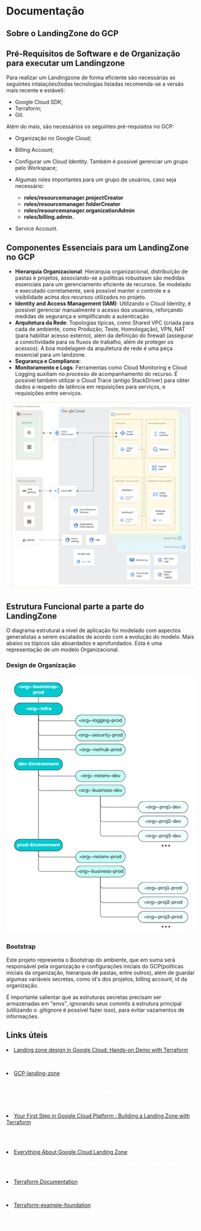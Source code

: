 # Documentação

## Sobre o LandingZone do GCP

## Pré-Requisitos de Software e de Organização para executar um Landingzone

Para realizar um Landingzone de forma eficiente são necessárias as seguintes intalações(todas tecnologias listadas recomenda-se a versão mais recente e estável):
- Google Cloud SDK;
- Terraform;
- Git.

Além do mais, são necessários os seguintes pré-requisitos no GCP:
- Organização no Google Cloud;
- Billing Account;
- Configurar um Cloud Identity. Também é possível gerenciar um grupo pelo Workspace;
- Algumas roles importantes para um grupo de usuários, caso seja necessário:
  <b>
  - roles/resourcemanager.projectCreator
  - roles/resourcemanager.folderCreator 
  - roles/resourcemanager.organizationAdmin
  - roles/billing.admin.
  </b>

- Service Account.

## Componentes Essenciais para um LandingZone no GCP

- <b>Hierarquia Organizacional</b>: Hierarquia organizacional, distribuição de pastas e projetos, associando-se a  políticas robustasm são medidas essenciais para um gerenciamento eficiente de recursos. Se modelado e executado corretamente, será possível manter o controle e a visibilidade acima dos recursos utilizados no projeto. 
- <b>Identity and Access Management (IAM)</b>: Utilizando o Cloud Identity, é possível gerenciar manualmente o acesso dos usuários, reforçando medidas de segurança e simplificando a autenticação
- <b>Arquitetura da Rede</b>: Topologias típicas, como Shared VPC (criada para cada de ambiente, como Produção, Teste, Homologação), VPN, NAT (para habilitar acesso externo), além da definição do firewall (assegurar a conectividade para os fluxos de trabalho, além de proteger os acessos). A boa modelagem da arquitetura de rede é uma peça essencial para um landzone.
- <b>Segurança e Compliance</b>: 
- <b>Monitoramento e Logs</b>: Ferramentas como Cloud Monitoring e Cloud Logging auxiliam no processo de acompanhamento do recurso. É possível também utilizar o Cloud Trace (antigo StackDriver) para obter dados a respeito de latência em requisições para serviços, e requisições entre serviços.


<div style="text-align: center;  ">
  <img src="../images/estrutura_landingzone_gcp.webp" alt="Texto Alternativo" width="500">
</div>

## Estrutura Funcional parte a parte do LandingZone

O diagrama estrutural a nível de aplicação foi modelado com aspectos generalistas a serem escalados de acordo com a evolução do modelo. Mais abaixo os tópicos são aboardados e aprofundados. Esta é uma representação de um modelo Organizacional.

### Design de Organização

<div style="text-align: center;  ">
  <img src="../images/diagramaParasolucagenerica.png" alt="Texto Alternativo" width="500">
</div>

### Bootstrap

Este projeto representa o Bootstrap do ambiente, que em suma será responsável pela organização e configurações iniciais do GCP(políticas iniciais da organização, hierarquia de pastas, entre outros), além de guardar algumas variáveis secretas, como id's dos projetos, billing account, id da organização.

É importante salientar que as estruturas secretas precisam ser armazenadas em "envs", ignorando seus commits à estrutura principal (utilizando o .gitignore é possível fazer isso), para evitar vazamentos de informações. 





## Links úteis


<la>
    <li><a href="https://medium.com/google-cloud/hands-on-gcp-landing-zone-with-terraform-code-44393a776139">Landing zone design in Google Cloud: Hands-on Demo with Terraform<a>
    <ul style="text-decoration: none; color: white;">Construção de um Landing Zone no GCP utilizando arquitetura modular.</ul></li>
    <li><a href="https://github.com/ollionorg/gcp-landing-zone">GCP-landing-zone<a>
    <ul style="text-decoration: none; color: white;">Repositório com implementação de um landingzone. No atual momento, este repositório não recebeu mais atualizações, são 1 ano e alguns meses sem novas implementações. Necessário realizar testes para verificar possíveis falhas de segurança.</ul></li>
    <li><a href="https://medium.com/google-cloud/your-first-step-in-google-cloud-platform-building-a-landing-zone-with-terraform-d9fe764edbcb">Your First Step in Google Cloud Platform : Building a Landing Zone with Terraform<a>
    <ul style="text-decoration: none; color: white;">Artigo com princípios fundamentais de uma Landzone, voltado para o GCP com Terraform. Mais introdutório.</ul></li>
    <li><a href="https://medium.com/google-cloud/everything-about-google-cloud-landing-zone-19ccd90af844">Everything About Google Cloud Landing Zone <a><ul style="text-decoration: none; color: white;">Artigo com princípios fundamentais de uma Landzone, com conceitos técnicos, voltado para o GCP.</ul></li>
    <li><a href="https://developer.hashicorp.com/terraform/docs">Terraform Documentation<a> <ul style="text-decoration: none; color: white;">Documentação do Terraform.</ul></li>
    <li><a href="https://github.com/terraform-google-modules/terraform-example-foundation">Terraform-example-foundation<a> <ul style="text-decoration: none; color: white;">Exemplo da Google de melhores práticas e performance para um Landingzone.</ul></li>



    
</la>

